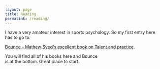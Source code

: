 ```yaml
---
layout: page
title: Reading
permalink: /reading/
---
```


I have a very amateur interest in sports psychology. So my first entry here has to go to:

[Bounce - Mathew Syed's excellent book on Talent and practice](http://www.matthewsyed.co.uk/books/). 

You will find all of his books here and Bounce  
is at the bottom. Great place to start.
